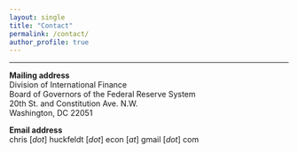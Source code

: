 ```yaml
---
layout: single
title: "Contact"
permalink: /contact/
author_profile: true
---
```

---

**Mailing address**  
Division of International Finance <br />
Board of Governors of the Federal Reserve System <br />
20th St. and Constitution Ave. N.W. <br />
Washington, DC 22051

**Email address**<br />
chris [_dot_] huckfeldt [_dot_] econ [_at_] gmail [_dot_] com 

